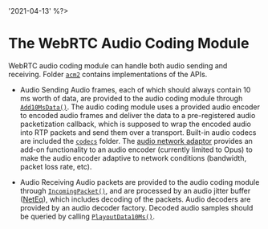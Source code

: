 <?% config.freshness.owner = 'minyue' %?> <?% config.freshness.reviewed =
'2021-04-13' %?>

# The WebRTC Audio Coding Module

WebRTC audio coding module can handle both audio sending and receiving. Folder
[`acm2`][acm2] contains implementations of the APIs.

*   Audio Sending Audio frames, each of which should always contain 10 ms worth
    of data, are provided to the audio coding module through
    [`Add10MsData()`][Add10MsData]. The audio coding module uses a provided
    audio encoder to encoded audio frames and deliver the data to a
    pre-registered audio packetization callback, which is supposed to wrap the
    encoded audio into RTP packets and send them over a transport. Built-in
    audio codecs are included the [`codecs`][codecs] folder. The
    [audio network adaptor][ANA] provides an add-on functionality to an audio
    encoder (currently limited to Opus) to make the audio encoder adaptive to
    network conditions (bandwidth, packet loss rate, etc).

*   Audio Receiving Audio packets are provided to the audio coding module
    through [`IncomingPacket()`][IncomingPacket], and are processed by an audio
    jitter buffer ([NetEq][NetEq]), which includes decoding of the packets.
    Audio decoders are provided by an audio decoder factory. Decoded audio
    samples should be queried by calling [`PlayoutData10Ms()`][PlayoutData10Ms].

[acm2]: https://source.chromium.org/chromium/chromium/src/+/master:third_party/webrtc/modules/audio_coding/acm2/;drc=854d59f7501aac9e9bccfa7b4d1f7f4db7842719
[Add10MsData]: https://source.chromium.org/chromium/chromium/src/+/master:third_party/webrtc/modules/audio_coding/include/audio_coding_module.h;l=136;drc=d82a02c837d33cdfd75121e40dcccd32515e42d6
[codecs]: https://source.chromium.org/chromium/chromium/src/+/master:third_party/webrtc/modules/audio_coding/codecs/;drc=883fea1548d58e0080f98d66fab2e0c744dfb556
[ANA]: https://source.chromium.org/chromium/chromium/src/+/master:third_party/webrtc/modules/audio_coding/audio_network_adaptor/;drc=1f99551775cd876c116d1d90cba94c8a4670d184
[IncomingPacket]: https://source.chromium.org/chromium/chromium/src/+/master:third_party/webrtc/modules/audio_coding/include/audio_coding_module.h;l=192;drc=d82a02c837d33cdfd75121e40dcccd32515e42d6
[NetEq]: https://source.chromium.org/chromium/chromium/src/+/master:third_party/webrtc/modules/audio_coding/neteq/;drc=213dc2cfc5f1b360b1c6fc51d393491f5de49d3d
[PlayoutData10Ms]: https://source.chromium.org/chromium/chromium/src/+/master:third_party/webrtc/modules/audio_coding/include/audio_coding_module.h;l=216;drc=d82a02c837d33cdfd75121e40dcccd32515e42d6
